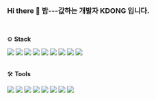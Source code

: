 ### Hi there 👋 밥---값하는 개발자 KDONG 입니다.
<br/>

⚙ **Stack**

<img src="https://img.shields.io/badge/typescript -333?style=flat-square&logo=typescript&logoColor=3178C6"/> <img src="https://img.shields.io/badge/next -333?style=flat-square&logo=next&logoColor=3178C6"/> <img src="https://img.shields.io/badge/react -333?style=flat-square&logo=react&logoColor=61DAFB"/> <img src="https://img.shields.io/badge/javascript -333?style=flat-square&logo=javascript&logoColor=F7DF1E"/> <img src="https://img.shields.io/badge/html5 -333?style=flat-square&logo=html5&logoColor=E34F26"/> <img src="https://img.shields.io/badge/css -333?style=flat-square&logo=css3&logoColor=1572B6"/> <img src="https://img.shields.io/badge/styled components -333?style=flat-square&logo=styled-components&logoColor=DB7093"/> <img src="https://img.shields.io/badge/node.js -333?style=flat-square&logo=node.js&logoColor=339933"/> <img src="https://img.shields.io/badge/mongoDB -333?style=flat-square&logo=mongodb&logoColor=47A248"/>
<br/><br/>

🛠 **Tools**

<img src="https://img.shields.io/badge/vscode -333?style=flat-square&logo=visualstudiocode&logoColor=007ACC"/> <img src="https://img.shields.io/badge/git -333?style=flat-square&logo=git&logoColor=F05032"/> <img src="https://img.shields.io/badge/bitbucket -333?style=flat-square&logo=bitbucket&logoColor=0052CC"/> <img src="https://img.shields.io/badge/github -333?style=flat-square&logo=github&logoColor=#181717"/> <img src="https://img.shields.io/badge/jenkins -333?style=flat-square&logo=jenkins&logoColor=D24939"/> <img src="https://img.shields.io/badge/slack -333?style=flat-square&logo=slack&logoColor=4A154B"/> <img src="https://img.shields.io/badge/jira -333?style=flat-square&logo=jira&logoColor=0052CC"/> <img src="https://img.shields.io/badge/confluence -333?style=flat-square&logo=confluence&logoColor=fff"/>
<br/><br/>

<!-- icon site
https://simpleicons.org/ -->
